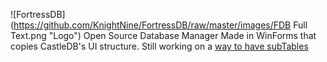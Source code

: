 ![FortressDB](https://github.com/KnightNine/FortressDB/raw/master/images/FDB Full Text.png "Logo")
Open Source Database Manager Made in WinForms that copies CastleDB's UI structure.
Still working on a [way to have subTables](https://stackoverflow.com/questions/61284153/how-would-i-go-about-creating-a-dropdown-subtable-sub-datagridview-in-winform)
